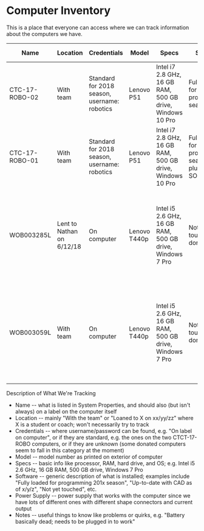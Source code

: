 # Computer Inventory
This is a place that everyone can access where we can track information about the computers we have.

| Name  | Location | Credentials | Model | Specs |  Software  |  Power Supply  |  Notes  |
| ------------- | ------------- | ------------- | ------------- | ------------- | ------------- | ------------- | ------------- |
| CTC-17-ROBO-02  |  With team  | Standard for 2018 season, username: robotics  |  Lenovo P51  |  Intel i7 2.8 GHz, 16 GB RAM, 500 GB drive, Windows 10 Pro |  Fully loaded for programming season 2018  | Square plug, out 20V, 8.5 A  | No known issues; one of the two main programming computers for 2018 season |
| CTC-17-ROBO-01  |  With team  | Standard for 2018 season, username: robotics  |  Lenovo P51  |  Intel i7 2.8 GHz, 16 GB RAM, 500 GB drive, Windows 10 Pro |  Fully loaded for programming season 2018 plus SOLIDWORKS  | Square plug, out 20V, 8.5 A  | No known issues; one of the two main programming computers for 2018 season |
| WOB003285L  |  Lent to Nathan on 6/12/18 | On computer | Lenovo T440p  |  Intel i5 2.6 GHz, 16 GB RAM, 500 GB drive, Windows 7 Pro  | Not yet touched since donation  |  Square plug, out 20V, 3.25 A  |  Status largely unknown; based on hard drive status, might have a little stuff on it from prior owner that should be deleted  |
| WOB003059L  |  With team | On computer | Lenovo T440p  |  Intel i5 2.6 GHz, 16 GB RAM, 500 GB drive, Windows 7 Pro  | Not yet touched since donation  |  Square plug, out 20V, 3.25 A  |  Status largely unknown; based on hard drive status, looks like there's probably stuff on it from prior owner that should be deleted  |

Description of What We're Tracking
- Name -- what is listed in System Properties, and should also (but isn't always) on a label on the computer itself
- Location -- mainly "With the team" or "Loaned to X on xx/yy/zz" where X is a student or coach; won't necessarily try to track
- Credentials -- where username/password can be found, e.g. "On label on computer", or if they are standard, e.g. the ones on the two CTCT-17-ROBO computers, or if they are unknown (some donated computers seem to fall in this category at the moment)
- Model -- model number as printed on exterior of computer
- Specs -- basic info like processor, RAM, hard drive, and OS; e.g. Intel i5 2.6 GHz, 16 GB RAM, 500 GB drive, Windows 7 Pro
- Software -- generic description of what is installed; examples include "Fully loaded for programming 201x season", "Up-to-date with CAD as of x/y/z", "Not yet touched", etc.
- Power Supply -- power supply that works with the computer since we have lots of different ones with different shape connectors and current output
- Notes -- useful things to know like problems or quirks, e.g. "Battery basically dead; needs to be plugged in to work"
